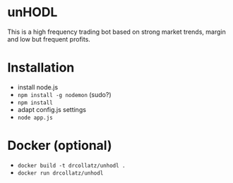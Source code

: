 # unHODL
This is a high frequency trading bot based on strong market trends, margin and low but frequent profits.

# Installation

- install node.js
- `npm install -g nodemon` (sudo?)
- `npm install`
- adapt config.js settings
- `node app.js`

# Docker (optional)

- `docker build -t drcollatz/unhodl .`
- `docker run drcollatz/unhodl`